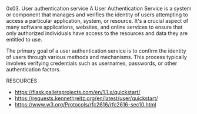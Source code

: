 0x03. User authentication service
A User Authentication Service is a system or component that manages and verifies the identity of users attempting to access a particular application, system, or resource. It's a crucial aspect of many software applications, websites, and online services to ensure that only authorized individuals have access to the resources and data they are entitled to use.

The primary goal of a user authentication service is to confirm the identity of users through various methods and mechanisms. This process typically involves verifying credentials such as usernames, passwords, or other authentication factors. 

RESOURCES
* https://flask.palletsprojects.com/en/1.1.x/quickstart/
* https://requests.kennethreitz.org/en/latest/user/quickstart/
* https://www.w3.org/Protocols/rfc2616/rfc2616-sec10.html
